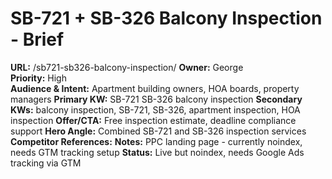 # SB-721 + SB-326 Balcony Inspection - Brief
**URL:** /sb721-sb326-balcony-inspection/
**Owner:** George  
**Priority:** High  
**Audience & Intent:** Apartment building owners, HOA boards, property managers
**Primary KW:** SB-721 SB-326 balcony inspection
**Secondary KWs:** balcony inspection, SB-721, SB-326, apartment inspection, HOA inspection
**Offer/CTA:** Free inspection estimate, deadline compliance support
**Hero Angle:** Combined SB-721 and SB-326 inspection services
**Competitor References:** 
**Notes:** PPC landing page - currently noindex, needs GTM tracking setup
**Status:** Live but noindex, needs Google Ads tracking via GTM
